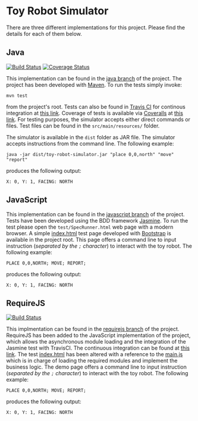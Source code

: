 Toy Robot Simulator
===================

There are three different implementations for this project. Please find the details for each of them below.

Java 
----
[![Build Status](https://travis-ci.org/Kalimaha/ToyRobotSimulator.svg?branch=java)](https://travis-ci.org/Kalimaha/ToyRobotSimulator)
[![Coverage Status](https://coveralls.io/repos/github/Kalimaha/ToyRobotSimulator/badge.svg?branch=java)](https://coveralls.io/github/Kalimaha/ToyRobotSimulator?branch=java)

This implementation can be found in the [java branch](https://github.com/Kalimaha/ToyRobotSimulator/tree/java) of the project. The project has been developed with [Maven](https://maven.apache.org/). To run the tests simply invoke:

```
mvn test
```

from the project's root. Tests can also be found in [Travis CI](https://travis-ci.org/) for continous integration at [this link](https://travis-ci.org/Kalimaha/ToyRobotSimulator/builds/113826176). Coverage of tests is available via [Coveralls](https://coveralls.io/) at [this link](https://coveralls.io/builds/5314297). For testing purposes, the simulator accepts either direct commands or files. Test files can be found in the ```src/main/resources/``` folder.

The simulator is available in the ```dist``` folder as JAR file. The simulator accepts instructions from the command line. The following example: 

```
java -jar dist/toy-robot-simulator.jar "place 0,0,north" "move" "report"
```

produces the following output:

```
X: 0, Y: 1, FACING: NORTH
```

JavaScript
----------

This implementation can be found in the [javascript branch](https://github.com/Kalimaha/ToyRobotSimulator/tree/javascript) of the project. Tests have been developed using the BDD framework [Jasmine](http://jasmine.github.io/). To run the test please open the ```test/SpecRunner.html``` web page with a modern browser. A simple [index.html](https://github.com/Kalimaha/ToyRobotSimulator/blob/javascript/index.html) test page developed with [Bootstrap](http://getbootstrap.com/) is available in the project root. This page offers a command line to input instruction (*separated by the ```;``` character*) to interact with the toy robot. The following example:

```
PLACE 0,0,NORTH; MOVE; REPORT;
```

produces the following output:

```
X: 0, Y: 1, FACING: NORTH
```

RequireJS
---------
[![Build Status](https://travis-ci.org/Kalimaha/ToyRobotSimulator.svg?branch=requirejs)](https://travis-ci.org/Kalimaha/ToyRobotSimulator)

This implmentation can be found in the [requirejs branch](https://github.com/Kalimaha/ToyRobotSimulator/tree/requirejs) of the project. RequireJS has been added to the JavaScript implementation of the project, which allows the asynchronous module loading and the integration of the Jasmine test with TravisCI. The continuous integration can be found at [this link](https://travis-ci.org/Kalimaha/ToyRobotSimulator/builds/113849016). The test [index.html](https://github.com/Kalimaha/ToyRobotSimulator/blob/requirejs/index.html) has been altered with a reference to the [main.js](https://github.com/Kalimaha/ToyRobotSimulator/blob/requirejs/src/js/main.js) which is in charge of loading the required modules and implement the business logic. The demo page offers a command line to input instruction (*separated by the ```;``` character*) to interact with the toy robot. The following example:

```
PLACE 0,0,NORTH; MOVE; REPORT;
```

produces the following output:

```
X: 0, Y: 1, FACING: NORTH
```
